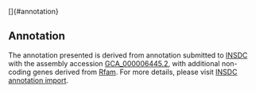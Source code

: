 []{#annotation}

Annotation
----------

The annotation presented is derived from annotation submitted to
[INSDC](http://www.insdc.org) with the assembly accession
[GCA\_000006445.2](http://www.ebi.ac.uk/ena/data/view/GCA_000006445.2),
with additional non-coding genes derived from
[Rfam](http://rfam.xfam.org/). For more details, please visit [INSDC
annotation
import](http://ensemblgenomes.org/info/data/insdc_annotation).
